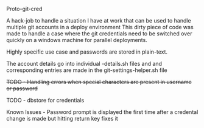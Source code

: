 Proto-git-cred

A hack-job to handle a situation I have at work that can be used to handle multiple git accounts in a deploy environment
This dirty piece of code was made to handle a case where the git credentials need to be switched over quickly on a windows machine for parallel deployments.

Highly specific use case and passwords are stored in plain-text.

The account details go into individual <username>-details.sh files and and corresponding entries are made in the git-settings-helper.sh file

~~TODO - Handling errors when special characters are present in username or password~~

TODO - dbstore for credentials

Known Issues - Password prompt is displayed the first time after a credental change is made but hitting return key fixes it
